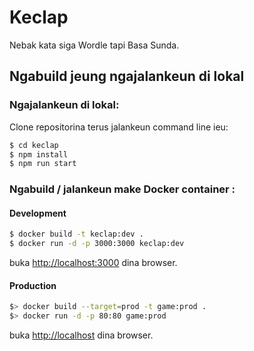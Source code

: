 # Keclap

Nebak kata siga Wordle tapi Basa Sunda.

## Ngabuild jeung ngajalankeun di lokal
### Ngajalankeun di lokal:
Clone repositorina terus jalankeun command line ieu:

```bash
$ cd keclap
$ npm install
$ npm run start
```

### Ngabuild / jalankeun make Docker container :

#### Development

```bash
$ docker build -t keclap:dev .
$ docker run -d -p 3000:3000 keclap:dev
```

buka [http://localhost:3000](http://localhost:3000) dina browser.

#### Production

```bash
$> docker build --target=prod -t game:prod .
$> docker run -d -p 80:80 game:prod
```

buka [http://localhost](http://localhost) dina browser.
